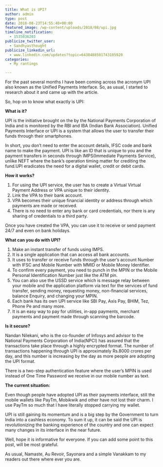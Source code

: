 ```yaml
---
title: What is UPI?
author: admin
type: post
date: 2018-08-23T14:55:40+00:00
featured_image: /wp-content/uploads/2018/08/upi.jpg
timeline_notification:
  - 1535036203
publicize_twitter_user:
  - Sandhyasthought
publicize_linkedin_url:
  - www.linkedin.com/updates?topic=6438408501743185920
categories:
  - My rantings

---
```

For the past several months I have been coming across the acronym UPI also known as the Unified Payments Interface. So, as usual, I started to research about it and came up with the article.

So, hop on to know what exactly is UPI:

**What is it?**

UPI is the initiative brought on the by the National Payments Corporation of India and is monitored by the RBI and IBA (Indian Bank Association). Unified Payments Interface or UPI is a system that allows the user to transfer their funds through their smartphones.

In short, you don’t need to enter the account details, IFSC code and bank name to make the payment. UPI is like an ID that is unique to you and the payment transfers in seconds through IMPS(Immediate Payments Service), unlike NEFT where the bank&#8217;s operation timing matter for crediting the fund.UPI eradicates the need for a digital wallet, credit or debit cards.

**How it works?**

  1. For using the UPI service, the user has to create a Virtual Virtual Payment Address or VPA unique to their identity.
  2. Link the VPA to their bank account.
  3. VPA becomes their unique financial identity or address through which payments are made or received.
  4. There is no need to enter any bank or card credentials, nor there is any sharing of credentials to a third party.

Once you have created the VPA, you can use it to receive or send payment 24/7 and even on bank holidays.

**What can you do with UPI?**

  1. Make an instant transfer of funds using IMPS.
  2. It is a single application that can access all bank accounts.
  3. It uses to transfer or receive funds through the user’s account Number with IFSC and Mobile Number with MMID or Mobile Money Identifier.
  4. To confirm every payment, you need to punch in the MPIN or the Mobile Personal Identification Number just like the ATM pin.
  5. You can also use the USSD service which is message relay between your mobile and the application platform via text for the services of fund transfer, sending money, requesting money, non-financial services, balance Enquiry, and changing your MPIN.
  6. Each bank has its own UPI service like SBI Pay, Axis Pay, BHIM, Tez, Phone Pe and many more.
  7. It is an easy way to pay for utilities, in-app payments, merchant payments and payment made through scanning the barcode.

**Is it secure?**

Nandan Nilekani, who is the co-founder of Infosys and advisor to the National Payments Corporation of India(NPCI) has assured that the transactions take place through a highly encrypted format. The number of transactions happening through UPI is approximately Rs.8000 crores per day, and this number is increasing by the day as more people are adopting the UPI format.

There is a two-step authentication feature where the user’s MPIN is used instead of One Time Password we receive in our mobile number as text.

**The current situation:**

Even though people have adopted UPI as their payments interface, still the mobile wallets like PayTm, Mobikwik and other have not lost their charm. I use PayTm so much that I have literally stopped carrying my wallet.

UPI is still gaining its momentum and is a big step by the Government to turn India into a cashless economy. To sum it up, it can be said the UPI is revolutionizing the banking experience of the country and one can expect many changes in its interface in the near future.

Well, hope it is informative for everyone. If you can add some point to this post, will be most grateful.

As usual, Namaste, Au Revoir, Sayonara and a simple Vanakkam to my readers out there where ever you are.